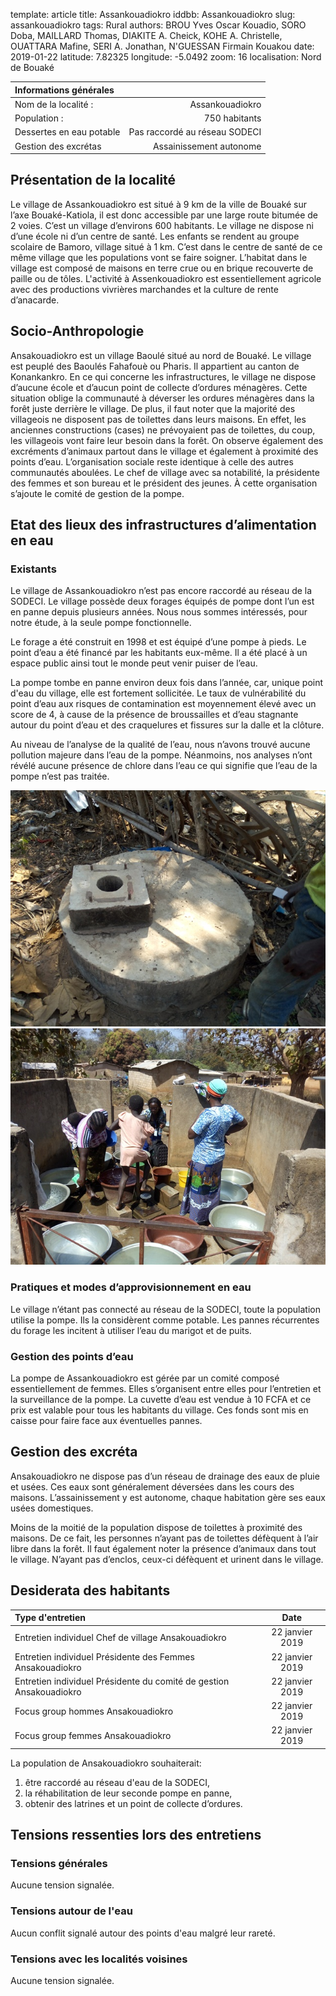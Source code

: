 template: article
title: Assankouadiokro
iddbb: Assankouadiokro
slug: assankouadiokro
tags: Rural
authors: BROU Yves Oscar Kouadio, SORO Doba, MAILLARD Thomas, DIAKITE A. Cheick, KOHE A. Christelle, OUATTARA Mafine, SERI A. Jonathan, N'GUESSAN Firmain Kouakou
date: 2019-01-22
latitude: 7.82325
longitude: -5.0492
zoom: 16
localisation: Nord de Bouaké


|Informations générales||
|:--|--:|
| Nom de la localité : | Assankouadiokro | 
| Population : | 750 habitants | 
| Dessertes en eau potable | Pas raccordé au réseau SODECI | 
| Gestion des excrétas | Assainissement autonome | 



## Présentation de la localité
Le village de Assankouadiokro est situé à 9 km de la ville de Bouaké sur l’axe Bouaké-Katiola, il est donc accessible par une large route bitumée de 2 voies. C’est un village d’environs 600 habitants. 
Le village ne dispose ni d’une école ni d’un centre de santé. Les enfants se rendent au groupe scolaire de Bamoro, village situé à 1 km. C’est dans le centre de santé de ce même village que les populations vont se faire soigner. L’habitat dans le village est composé de maisons en terre crue ou en brique recouverte de paille ou de tôles. L'activité à Assenkouadiokro est essentiellement agricole avec des productions vivrières marchandes et la culture de rente d’anacarde.

## Socio-Anthropologie

Ansakouadiokro est un village Baoulé situé au nord de Bouaké. Le village est peuplé des Baoulés Fahafouè ou Pharis. Il appartient au canton de Konankankro. En ce qui concerne les infrastructures, le village ne dispose d’aucune école et d’aucun point de collecte d’ordures ménagères. Cette situation oblige la communauté à déverser les ordures ménagères dans la forêt juste derrière le village. De plus, il faut noter que la majorité des villageois ne disposent pas de toilettes dans leurs maisons. En effet, les anciennes constructions (cases) ne prévoyaient pas de toilettes, du coup, les villageois vont faire leur besoin dans la forêt. On observe également des excréments d’animaux partout dans le village et également à proximité des points d’eau.
L’organisation sociale reste identique à celle des autres communautés aboulées. Le chef de village avec sa notabilité, la présidente des femmes et son bureau et le président des jeunes. À cette organisation s’ajoute le comité de gestion de la pompe.

## Etat des lieux des infrastructures d’alimentation en eau
### Existants 
Le village de Assankouadiokro n’est pas encore raccordé au réseau de la SODECI. Le village possède deux forages équipés de pompe dont l’un est en panne depuis plusieurs années.
Nous nous sommes intéressés, pour notre étude, à la seule pompe fonctionnelle. 


Le forage a été construit en 1998 et est équipé d’une pompe à pieds. Le point d’eau a été financé par les habitants eux-même. Il a été placé à un espace public ainsi tout le monde peut venir puiser de l’eau.


La pompe tombe en panne environ deux fois dans l’année, car, unique point d'eau du village, elle est fortement sollicitée.
Le taux de vulnérabilité du point d’eau aux risques de contamination est moyennement élevé avec un score de 4,  à cause de la présence de broussailles et d’eau stagnante autour du point d’eau et des craquelures et fissures sur la dalle et la clôture.


Au niveau de l’analyse de la qualité de l’eau, nous n’avons trouvé aucune pollution majeure dans l’eau de la pompe. Néanmoins, nos analyses n’ont révélé aucune présence de chlore dans l’eau ce qui signifie que l’eau de la pompe n’est pas traitée.

![Forage non-fonctionnel, pompe en panne démontée](images/Assankouadiokro1.jpg "Forage non-fonctionnel, pompe en panne démontée")
![Forage fonctionnel, pompe à pied](images/Assankouadiokro2.jpg "Forage fonctionnel, pompe à pied")

### Pratiques et modes d’approvisionnement en eau
Le village n’étant pas connecté au réseau de la SODECI, toute la population utilise la pompe. Ils la considèrent comme potable. Les pannes récurrentes du forage les incitent à utiliser l’eau du marigot et de puits.  
### Gestion des points d’eau
La pompe de Assankouadiokro est gérée par un comité composé essentiellement de femmes. Elles s’organisent entre elles pour l’entretien et la surveillance de la pompe.
La cuvette d’eau est vendue à 10 FCFA et ce prix est valable pour tous les habitants du village. Ces fonds sont mis en caisse pour faire face aux éventuelles pannes. 

## Gestion des excréta
Ansakouadiokro ne dispose pas d’un réseau de drainage des eaux de pluie et usées. Ces eaux sont généralement déversées dans les cours des maisons.
L’assainissement y est autonome, chaque habitation gère ses eaux usées domestiques.


Moins de la moitié de la population dispose de toilettes à proximité des maisons. De ce fait, les personnes n’ayant pas de toilettes défèquent à l’air libre dans la forêt. Il faut également noter la présence d’animaux dans tout le village. N’ayant pas d’enclos, ceux-ci défèquent et urinent dans le village.


## Desiderata des habitants

| Type d'entretien | Date | 
| :-- | :--: | 
| Entretien individuel Chef de village Ansakouadiokro|22 janvier 2019| 
| Entretien individuel Présidente des Femmes Ansakouadiokro|22 janvier 2019|
| Entretien individuel Présidente du comité de gestion Ansakouadiokro|22 janvier 2019|  
| Focus group hommes Ansakouadiokro|22 janvier 2019|
| Focus group femmes Ansakouadiokro|22 janvier 2019|

La population de Ansakouadiokro souhaiterait:


1. être raccordé au réseau d'eau de la SODECI,
2. la réhabilitation de leur seconde pompe en panne,
3. obtenir des latrines et un point de collecte d’ordures.





## Tensions ressenties lors des entretiens
 
### Tensions générales

Aucune tension signalée. 

### Tensions autour de l'eau

Aucun conflit signalé autour des points d'eau malgré leur rareté.

### Tensions avec les localités voisines
Aucune tension signalée.

